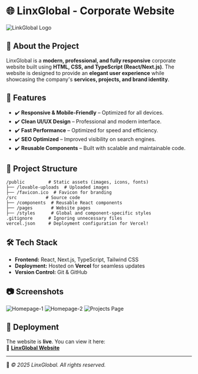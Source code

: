 # 🌐 LinxGlobal - Corporate Website
![LinkGlobal Logo](https://github.com/user-attachments/assets/b23db8e2-9a12-4904-b664-c903b14bfd1a)

## 🚀 About the Project
LinxGlobal is a **modern, professional, and fully responsive** corporate website built using **HTML, CSS, and TypeScript (React/Next.js)**. The website is designed to provide an **elegant user experience** while showcasing the company's **services, projects, and brand identity**.

## 📌 Features
- ✔️ **Responsive & Mobile-Friendly** – Optimized for all devices.
- ✔️ **Clean UI/UX Design** – Professional and modern interface.
- ✔️ **Fast Performance** – Optimized for speed and efficiency.
- ✔️ **SEO Optimized** – Improved visibility on search engines.
- ✔️ **Reusable Components** – Built with scalable and maintainable code.

## 📂 Project Structure
```
/public         # Static assets (images, icons, fonts)
├── /lovable-uploads  # Uploaded images
├── /favicon.ico  # Favicon for branding
/src           # Source code
├── /components  # Reusable React components
├── /pages       # Website pages
├── /styles      # Global and component-specific styles
.gitignore      # Ignoring unnecessary files
vercel.json     # Deployment configuration for Vercel!
```

## 🛠️ Tech Stack
- **Frontend:** React, Next.js, TypeScript, Tailwind CSS  
- **Deployment:** Hosted on **Vercel** for seamless updates  
- **Version Control:** Git & GitHub  

## 📷 Screenshots
![Homepage-1](https://github.com/user-attachments/assets/3a2c45a9-f9c1-4fa3-b0b0-c04d1480f8dd)
![Homepage-2](https://github.com/user-attachments/assets/8baf77b2-7835-4495-9dde-43b6eb9c5b18)
![Projects Page](https://github.com/user-attachments/assets/8c966f94-4967-491d-94c3-474e1d25f9d0)

## 🚀 Deployment
The website is **live**. You can view it here:  
🔗 **[LinxGlobal Website](https://your-deployed-site.vercel.app/)**

---
🔹 *© 2025 LinxGlobal. All rights reserved.*
